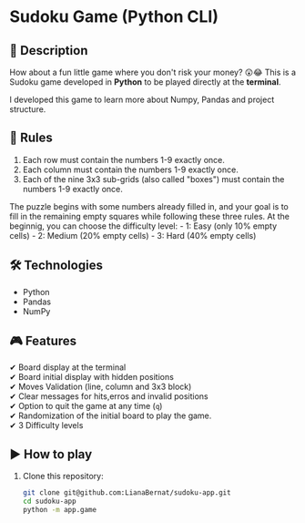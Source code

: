 # Sudoku Game (Python CLI)

## 📌 Description
How about a fun little game where you don't risk your money? 😲😂
This is a Sudoku game developed in **Python** to be played directly at the **terminal**.

I developed this game to learn more about Numpy, Pandas and project structure.

## 📜 Rules
1. Each row must contain the numbers 1-9 exactly once.
2. Each column must contain the numbers 1-9 exactly once.
3. Each of the nine 3x3 sub-grids (also called "boxes") must contain the numbers 1-9 exactly
once.

The puzzle begins with some numbers already filled in, and your goal is to fill in the remaining
empty squares while following these three rules.
At the beginnig, you can choose the difficulty level:
        - 1: Easy (only 10% empty cells)
        - 2: Medium (20% empty cells)
        - 3: Hard (40% empty cells)

## 🛠 Technologies
- Python
- Pandas
- NumPy

## 🎮 Features
✔ Board display at the terminal\
✔ Board initial display with hidden positions\
✔ Moves Validation (line, column and 3x3 block)\
✔ Clear messages for hits,erros and invalid positions\
✔ Option to quit the game at any time (`q`)\
✔ Randomization of the initial board to play the game.\
✔ 3 Difficulty levels

## ▶ How to play
1. Clone this repository:
   ```bash
   git clone git@github.com:LianaBernat/sudoku-app.git
   cd sudoku-app
   python -m app.game
